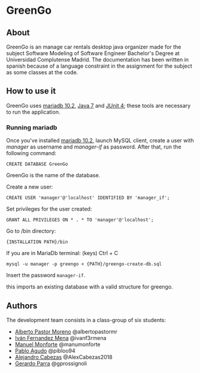# GreenGo


## About
GreenGo is an manage car rentals desktop java organizer made for the subject Software Modeling of Software Engineer Bachelor's Degree at Universidad Complutense Madrid.
The documentation has been written in spanish because of a language constraint in the assignment for the subject as some classes at the code.
## How to use it
GreenGo uses [mariadb 10.2](https://downloads.mariadb.org/mariadb/10.2.14/), [Java 7](http://www.oracle.com/technetwork/java/javase/downloads/java-archive-downloads-javase7-521261.html) and [JUnit 4](https://junit.org/junit4/); these tools are necessary to run the application.
### Running mariadb
Once you've installed [mariadb 10.2](https://downloads.mariadb.org/mariadb/10.2.14/), launch MySQL client, create a user with _manager_ as username and _manager-if_ as password.
After that, run the following command:

`CREATE DATABASE GreenGo`

GreenGo is the name of the database.

Create a new user:

`CREATE USER 'manager'@'localhost' IDENTIFIED BY 'manager_if';`

Set privileges for the user created:

`GRANT ALL PRIVILEGES ON * . * TO 'manager'@'localhost';`

Go to /bin directory:

`{INSTALLATION PATH}/bin`

If you are in MariaDb terminal: (keys) Ctrl + C

`mysql -u manager -p greengo < {PATH}/greengo-create-db.sql`

Insert the password `manager-if`.

this imports an existing database with a valid structure for greengo.

## Authors
The development team consists in a class-group of six students:
  - [Alberto Pastor Moreno](https://github.com/albertopastormr/) @albertopastormr
  - [Iván Fernandez Mena](https://github.com/ivanfermena) @ivanf3rmena
  - [Manuel Monforte](https://github.com/manumonforte) @manumonforte
  - [Pablo Agudo](https://github.com/pibloo94) @pibloo94
  - [Alejandro Cabezas](https://github.com/AlexCabezas2018) @AlexCabezas2018
  - [Gerardo Parra](https://github.com/gprossignoli) @gprossignoli
  
 
